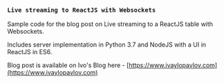 ### `Live streaming to ReactJS with Websockets`

Sample code for the blog post on Live streaming to a ReactJS table with Websockets.

Includes server implementation in Python 3.7 and NodeJS with a UI in ReactJS in ES6.

Blog post is available on Ivo's Blog here - [https://www.ivaylopavlov.com](https://www.ivaylopavlov.com)